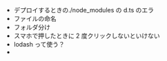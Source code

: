 - デプロイするときの./node_modules の d.ts のエラ
- ファイルの命名
- フォルダ分け
- スマホで押したときに 2 度クリックしないといけない
- lodash って使う？
-
